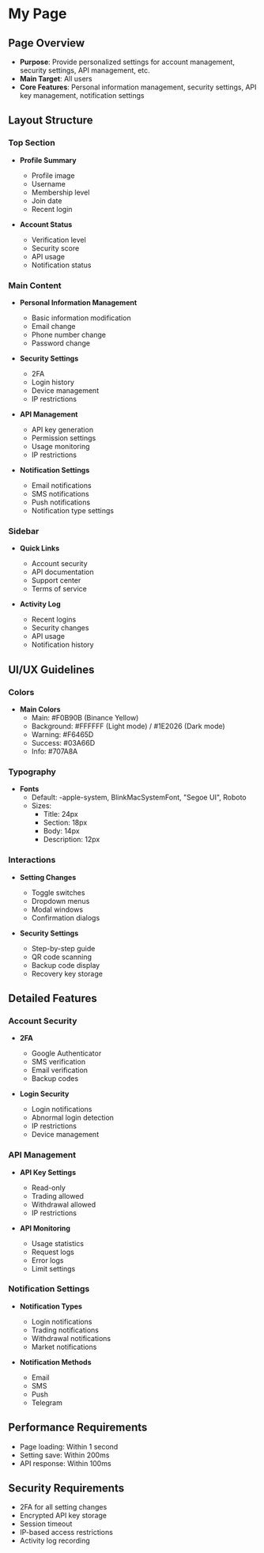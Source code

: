 # My Page

## Page Overview

- **Purpose**: Provide personalized settings for account management, security settings, API management, etc.
- **Main Target**: All users
- **Core Features**: Personal information management, security settings, API key management, notification settings

## Layout Structure

### Top Section

- **Profile Summary**
  - Profile image
  - Username
  - Membership level
  - Join date
  - Recent login

- **Account Status**
  - Verification level
  - Security score
  - API usage
  - Notification status

### Main Content

- **Personal Information Management**
  - Basic information modification
  - Email change
  - Phone number change
  - Password change

- **Security Settings**
  - 2FA
  - Login history
  - Device management
  - IP restrictions

- **API Management**
  - API key generation
  - Permission settings
  - Usage monitoring
  - IP restrictions

- **Notification Settings**
  - Email notifications
  - SMS notifications
  - Push notifications
  - Notification type settings

### Sidebar

- **Quick Links**
  - Account security
  - API documentation
  - Support center
  - Terms of service

- **Activity Log**
  - Recent logins
  - Security changes
  - API usage
  - Notification history

## UI/UX Guidelines

### Colors

- **Main Colors**
  - Main: #F0B90B (Binance Yellow)
  - Background: #FFFFFF (Light mode) / #1E2026 (Dark mode)
  - Warning: #F6465D
  - Success: #03A66D
  - Info: #707A8A

### Typography

- **Fonts**
  - Default: -apple-system, BlinkMacSystemFont, "Segoe UI", Roboto
  - Sizes:
    - Title: 24px
    - Section: 18px
    - Body: 14px
    - Description: 12px

### Interactions

- **Setting Changes**
  - Toggle switches
  - Dropdown menus
  - Modal windows
  - Confirmation dialogs

- **Security Settings**
  - Step-by-step guide
  - QR code scanning
  - Backup code display
  - Recovery key storage

## Detailed Features

### Account Security

- **2FA**
  - Google Authenticator
  - SMS verification
  - Email verification
  - Backup codes

- **Login Security**
  - Login notifications
  - Abnormal login detection
  - IP restrictions
  - Device management

### API Management

- **API Key Settings**
  - Read-only
  - Trading allowed
  - Withdrawal allowed
  - IP restrictions

- **API Monitoring**
  - Usage statistics
  - Request logs
  - Error logs
  - Limit settings

### Notification Settings

- **Notification Types**
  - Login notifications
  - Trading notifications
  - Withdrawal notifications
  - Market notifications

- **Notification Methods**
  - Email
  - SMS
  - Push
  - Telegram

## Performance Requirements

- Page loading: Within 1 second
- Setting save: Within 200ms
- API response: Within 100ms

## Security Requirements

- 2FA for all setting changes
- Encrypted API key storage
- Session timeout
- IP-based access restrictions
- Activity log recording 